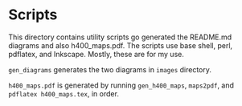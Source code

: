 # Scripts

This directory contains utility scripts go generated the README.md diagrams
and also h400_maps.pdf.  The scripts use base shell, perl, pdflatex, and
Inkscape. Mostly, these are for my use.

`gen_diagrams` generates the two diagrams in `images` directory.

`h400_maps.pdf` is generated by running `gen_h400_maps`, `maps2pdf`, and `pdflatex h400_maps.tex`, in order.